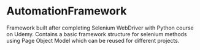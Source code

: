 # AutomationFramework
Framework built after completing Selenium WebDriver with Python course on Udemy.
Contains a basic framework structure for selenium methods using Page Object Model which can be reused for different projects.
